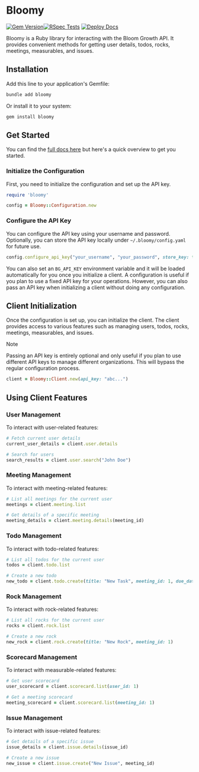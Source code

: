 # Bloomy

[![Gem Version](https://badge.fury.io/rb/bloomy.svg)](https://badge.fury.io/rb/bloomy)[![RSpec Tests](https://github.com/franccesco/bloomy/actions/workflows/main.yml/badge.svg)](https://github.com/franccesco/bloomy/actions/workflows/main.yml) [![Deploy Docs](https://github.com/franccesco/bloomy/actions/workflows/deploy_docs.yml/badge.svg)](https://github.com/franccesco/bloomy/actions/workflows/deploy_docs.yml)

Bloomy is a Ruby library for interacting with the Bloom Growth API. It provides convenient methods for getting user details, todos, rocks, meetings, measurables, and issues.

## Installation

Add this line to your application's Gemfile:

```ruby
bundle add bloomy
```

Or install it to your system:

```sh
gem install bloomy
```

## Get Started

You can find the [full docs here](https://franccesco.github.io/bloomy/) but here's a quick overview to get you started.

### Initialize the Configuration

First, you need to initialize the configuration and set up the API key.

```ruby
require 'bloomy'

config = Bloomy::Configuration.new
```

### Configure the API Key

You can configure the API key using your username and password. Optionally, you can store the API key locally under `~/.bloomy/config.yaml` for future use.

```ruby
config.configure_api_key("your_username", "your_password", store_key: true)
```

You can also set an `BG_API_KEY` environment variable and it will be loaded automatically for you once you initialize a client. A configuration is useful if you plan to use a fixed API key for your operations. However, you can also pass an API key when initializing a client without doing any configuration.

## Client Initialization

Once the configuration is set up, you can initialize the client. The client provides access to various features such as managing users, todos, rocks, meetings, measurables, and issues.

> [!NOTE]
> Passing an API key is entirely optional and only useful if you plan to use different API keys to manage different organizations. This will bypass the regular configuration process.

```ruby
client = Bloomy::Client.new(api_key: "abc...")
```

## Using Client Features

### User Management

To interact with user-related features:

```ruby
# Fetch current user details
current_user_details = client.user.details

# Search for users
search_results = client.user.search("John Doe")
```

### Meeting Management

To interact with meeting-related features:

```ruby
# List all meetings for the current user
meetings = client.meeting.list

# Get details of a specific meeting
meeting_details = client.meeting.details(meeting_id)
```

### Todo Management

To interact with todo-related features:

```ruby
# List all todos for the current user
todos = client.todo.list

# Create a new todo
new_todo = client.todo.create(title: "New Task", meeting_id: 1, due_date: "2024-06-15")
```

### Rock Management

To interact with rock-related features:

```ruby
# List all rocks for the current user
rocks = client.rock.list

# Create a new rock
new_rock = client.rock.create(title: "New Rock", meeting_id: 1)
```

### Scorecard Management

To interact with measurable-related features:

```ruby
# Get user scorecard
user_scorecard = client.scorecard.list(user_id: 1)

# Get a meeting scorecard
meeting_scorecard = client.scorecard.list(meeting_id: 1)
```

### Issue Management

To interact with issue-related features:

```ruby
# Get details of a specific issue
issue_details = client.issue.details(issue_id)

# Create a new issue
new_issue = client.issue.create("New Issue", meeting_id)
```
